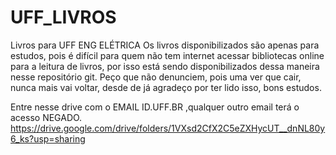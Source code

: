 # UFF_LIVROS
Livros para UFF ENG ELÉTRICA
Os livros disponibilizados são apenas para estudos, pois é difícil para quem não tem internet acessar bibliotecas online para a leitura de livros, por isso está sendo disponibilizados dessa maneira nesse repositório git. Peço que não denunciem, pois uma ver que cair, nunca mais vai voltar, desde de já agradeço por ter lido isso, bons estudos.

Entre nesse drive com o EMAIL ID.UFF.BR ,qualquer outro email terá o acesso NEGADO.
https://drive.google.com/drive/folders/1VXsd2CfX2C5eZXHycUT__dnNL80y6_ks?usp=sharing
